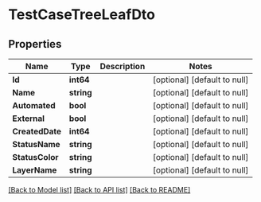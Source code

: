 # TestCaseTreeLeafDto

## Properties
Name | Type | Description | Notes
------------ | ------------- | ------------- | -------------
**Id** | **int64** |  | [optional] [default to null]
**Name** | **string** |  | [optional] [default to null]
**Automated** | **bool** |  | [optional] [default to null]
**External** | **bool** |  | [optional] [default to null]
**CreatedDate** | **int64** |  | [optional] [default to null]
**StatusName** | **string** |  | [optional] [default to null]
**StatusColor** | **string** |  | [optional] [default to null]
**LayerName** | **string** |  | [optional] [default to null]

[[Back to Model list]](../README.md#documentation-for-models) [[Back to API list]](../README.md#documentation-for-api-endpoints) [[Back to README]](../README.md)

